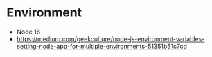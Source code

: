 # Environment
* Node 16
* https://medium.com/geekculture/node-js-environment-variables-setting-node-app-for-multiple-environments-51351b51c7cd